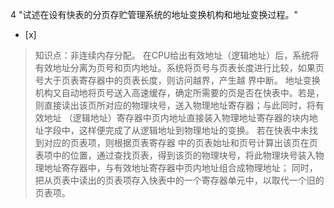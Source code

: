 4
"试述在设有快表的分页存贮管理系统的地址变换机构和地址变换过程。"
- [x]  

> 知识点：非连续内存分配。
> 在CPU给出有效地址（逻辑地址）后，系统将有效地址分离为页号和页内地址。系统将页号与页表长度进行比较，如果页号大于页表寄存器中的页表长度，则访问越界，产生越
> 界中断。 地址变换机构又自动地将页号送入高速缓存，确定所需要的页是否在快表中。若是，则直接读出该页所对应的物理块号，送入物理地址寄存器；与此同时，将有效地址
> （逻辑地址）寄存器中页内地址直接装入物理地址寄存器的块内地址字段中，这样便完成了从逻辑地址到物理地址的变换。 若在快表中未找到对应的页表项，则根据页表寄存器
> 中的页表始址和页号计算出该页在页表项中的位置，通过查找页表，得到该页的物理块号，将此物理块号装入物理地址寄存器中，与有效地址寄存器中页内地址组合成物理地址；
> 同时，把从页表中读出的页表项存入快表中的一个寄存器单元中，以取代一个旧的页表项。
